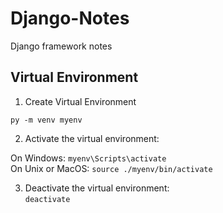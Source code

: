 # Django-Notes
Django framework notes

## Virtual Environment

1. Create Virtual Environment

`py -m venv myenv`

2. Activate the virtual environment:

On Windows: `myenv\Scripts\activate`  
On Unix or MacOS: `source ./myenv/bin/activate` 

3. Deactivate the virtual environment:  
`deactivate`
